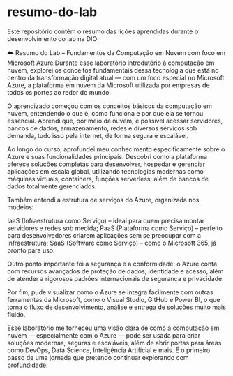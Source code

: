# resumo-do-lab
Este repositório contém o resumo das lições aprendidas durante o desenvolvimento do lab na DIO

☁️ Resumo do Lab – Fundamentos da Computação em Nuvem com foco em Microsoft Azure
Durante esse laboratório introdutório à computação em nuvem, explorei os conceitos fundamentais dessa tecnologia que está no centro da transformação digital atual — com um foco especial no Microsoft Azure, a plataforma em nuvem da Microsoft utilizada por empresas de todos os portes ao redor do mundo.

O aprendizado começou com os conceitos básicos da computação em nuvem, entendendo o que é, como funciona e por que ela se tornou essencial. Aprendi que, por meio da nuvem, é possível acessar servidores, bancos de dados, armazenamento, redes e diversos serviços sob demanda, tudo isso pela internet, de forma segura e escalável.

Ao longo do curso, aprofundei meu conhecimento especificamente sobre o Azure e suas funcionalidades principais. Descobri como a plataforma oferece soluções completas para desenvolver, hospedar e gerenciar aplicações em escala global, utilizando tecnologias modernas como máquinas virtuais, containers, funções serverless, além de bancos de dados totalmente gerenciados.

Também entendi a estrutura de serviços do Azure, organizada nos modelos:

IaaS (Infraestrutura como Serviço) – ideal para quem precisa montar servidores e redes sob medida;
PaaS (Plataforma como Serviço) – perfeito para desenvolvedores criarem aplicações sem se preocupar com a infraestrutura;
SaaS (Software como Serviço) – como o Microsoft 365, já pronto para uso.

Outro ponto importante foi a segurança e a conformidade: o Azure conta com recursos avançados de proteção de dados, identidade e acesso, além de atender a rigorosos padrões internacionais de segurança e privacidade.

Por fim, pude visualizar como o Azure se integra facilmente com outras ferramentas da Microsoft, como o Visual Studio, GitHub e Power BI, o que torna o fluxo de desenvolvimento, análise e entrega de soluções muito mais fluido.

Esse laboratório me forneceu uma visão clara de como a computação em nuvem — especialmente com o Azure — pode ser usada para criar soluções modernas, seguras e escaláveis, além de abrir portas para áreas como DevOps, Data Science, Inteligência Artificial e mais. É o primeiro passo de uma jornada que pretendo continuar explorando com profundidade.

